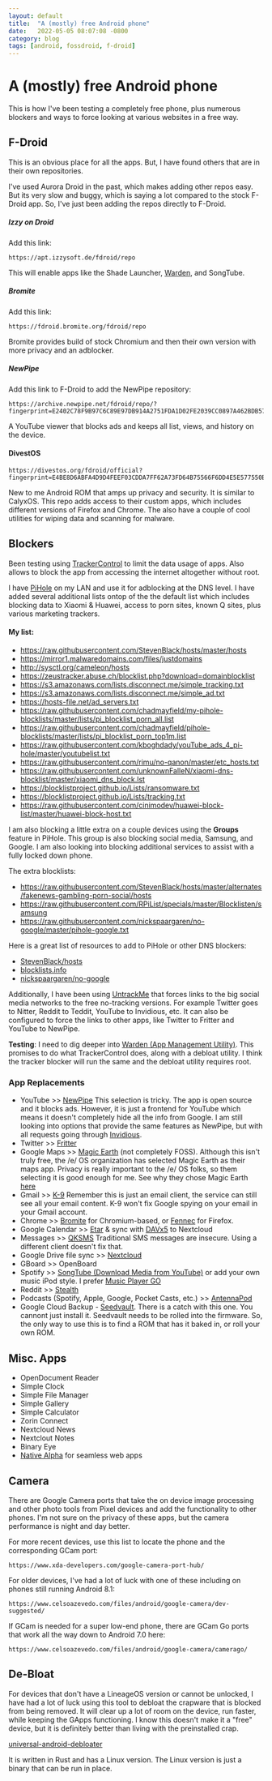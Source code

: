 ```yaml
---
layout: default
title:  "A (mostly) free Android phone"
date:   2022-05-05 08:07:08 -0800
category: blog
tags: [android, fossdroid, f-droid]
---
```

# A (mostly) free Android phone
This is how I've been testing a completely free phone, plus numerous blockers and ways to force looking at various websites in a free way. 

## F-Droid
This is an obvious place for all the apps. But, I have found others that are in their own repositories. 

I've used Aurora Droid in the past, which makes adding other repos easy. But its very slow and buggy, which is saying a lot compared to the stock F-Droid app. So, I've just been adding the repos directly to F-Droid. 

##### Izzy on Droid
Add this link:

```
https://apt.izzysoft.de/fdroid/repo
```

This will enable apps like the Shade Launcher, [Warden](https://alternativeto.net/software/warden/), and SongTube.

##### Bromite
Add this link:

```
https://fdroid.bromite.org/fdroid/repo
```

Bromite provides build of stock Chromium and then their own version with more privacy and an adblocker. 

##### NewPipe
Add this link to F-Droid to add the NewPipe repository:

```
https://archive.newpipe.net/fdroid/repo/?fingerprint=E2402C78F9B97C6C89E97DB914A2751FDA1D02FE2039CC0897A462BDB57E7501
```

A YouTube viewer that blocks ads and keeps all list, views, and history on the device.

#### DivestOS

```
https://divestos.org/fdroid/official?fingerprint=E4BE8D6ABFA4D9D4FEEF03CDDA7FF62A73FD64B75566F6DD4E5E577550BE8467
```

New to me Android ROM that amps up privacy and security. It is similar to CalyxOS. This repo adds access to their custom apps, which includes different versions of Firefox and Chrome. The also have a couple of cool utilities for wiping data and scanning for malware. 


## Blockers
Been testing using [TrackerControl](https://trackercontrol.org/) to limit the data usage of apps. Also allows to block the app from accessing the internet altogether without root. 

I have [PiHole](https://pi-hole.net/) on my LAN and use it for adblocking at the DNS level. I have added several additional lists ontop of the the default list which includes blocking data to Xiaomi & Huawei, access to porn sites, known Q sites, plus various marketing trackers.

#### My list:
- https://raw.githubusercontent.com/StevenBlack/hosts/master/hosts		
- https://mirror1.malwaredomains.com/files/justdomains		
- http://sysctl.org/cameleon/hosts	
- https://zeustracker.abuse.ch/blocklist.php?download=domainblocklist	
- https://s3.amazonaws.com/lists.disconnect.me/simple_tracking.txt	
- https://s3.amazonaws.com/lists.disconnect.me/simple_ad.txt	
- https://hosts-file.net/ad_servers.txt	
- https://raw.githubusercontent.com/chadmayfield/my-pihole-blocklists/master/lists/pi_blocklist_porn_all.list	
- https://raw.githubusercontent.com/chadmayfield/pihole-blocklists/master/lists/pi_blocklist_porn_top1m.list	
- https://raw.githubusercontent.com/kboghdady/youTube_ads_4_pi-hole/master/youtubelist.txt
- https://raw.githubusercontent.com/rimu/no-qanon/master/etc_hosts.txt	
- https://raw.githubusercontent.com/unknownFalleN/xiaomi-dns-blocklist/master/xiaomi_dns_block.lst	
- https://blocklistproject.github.io/Lists/ransomware.txt	
- https://blocklistproject.github.io/Lists/tracking.txt	
- https://raw.githubusercontent.com/cinimodev/huawei-block-list/master/huawei-block-host.txt

I am also blocking a little extra on a couple devices using the **Groups** feature in PiHole. This group is also blocking social media, Samsung, and Google. I am also looking into blocking additional services to assist with a fully locked down phone. 

The extra blocklists:
- https://raw.githubusercontent.com/StevenBlack/hosts/master/alternates/fakenews-gambling-porn-social/hosts
- https://raw.githubusercontent.com/RPiList/specials/master/Blocklisten/samsung
- https://raw.githubusercontent.com/nickspaargaren/no-google/master/pihole-google.txt


Here is a great list of resources to add to PiHole or other DNS blockers:

* [StevenBlack/hosts](https://github.com/StevenBlack/hosts)
* [blocklists.info](https://blocklists.info/)
* [ nickspaargaren/no-google](https://github.com/nickspaargaren/no-google)


Additionally, I have been using [UntrackMe](https://f-droid.org/packages/app.fedilab.nitterizeme/) that forces links to the big social media networks to the free no-tracking versions. For example Twitter goes to Nitter, Reddit to Teddit, YouTube to Invidious, etc. It can also be configured to force the links to other apps, like Twitter to Fritter and YouTube to NewPipe. 

**Testing**: I need to dig deeper into [Warden (App Management Utility)](https://f-droid.org/packages/com.aurora.warden/). This promises to do what TrackerControl does, along with a debloat utility. I think the tracker blocker will run the same and the debloat utility requires root. 

### App Replacements

- YouTube >> [NewPipe](https://newpipe.net/#download) This selection is tricky. The app is open source and it blocks ads. However, it is just a frontend for YouTube which means it doesn't completely hide all the info from Google. I am still looking into options that provide the same features as NewPipe, but with all requests going through [Invidious](https://github.com/iv-org/invidious).
- Twitter >> [Fritter](https://github.com/jonjomckay/fritter)
- Google Maps >> [Magic Earth](https://www.magicearth.com/) (not completely FOSS). Although this isn't truly free, the /e/ OS organization has selected Magic Earth as their maps app. Privacy is really important to the /e/ OS folks, so them selecting it is good enough for me. See why they chose Magic Earth [here](https://doc.e.foundation/maps)
- Gmail >> [K-9](https://k9mail.app/) Remember this is just an email client, the service can still see all your email content. K-9 won't fix Google spying on your email in your Gmail account.
- Chrome >> [Bromite](https://www.bromite.org/) for Chromium-based, or [Fennec](https://f-droid.org/en/packages/org.mozilla.fennec_fdroid/) for Firefox.
- Google Calendar >> [Etar](https://github.com/Etar-Group/Etar-Calendar) & sync with [DAVx5](https://www.davx5.com/) to Nextcloud
- Messages >> [QKSMS](https://github.com/moezbhatti/qksms) Traditional SMS messages are insecure. Using a different client doesn't fix that. 
- Google Drive file sync >> [Nextcloud](https://nextcloud.com/)
- GBoard >> OpenBoard
- Spotify >> [SongTube (Download Media from YouTube)](https://f-droid.org/packages/com.artxdev.songtube) or add your own music iPod style. I prefer [Music Player GO](https://f-droid.org/packages/com.iven.musicplayergo/)
- Reddit >> [Stealth](https://f-droid.org/en/packages/com.cosmos.unreddit/)
- Podcasts (Spotify, Apple, Google, Pocket Casts, etc.) >> [AntennaPod](https://antennapod.org/)
- Google Cloud Backup - [Seedvault](https://github.com/seedvault-app/seedvault). There is a catch with this one. You cannont just install it. Seedvault needs to be rolled into the firmware. So, the only way to use this is to find a ROM that has it baked in, or roll your own ROM.

## Misc. Apps
- OpenDocument Reader
- Simple Clock
- Simple File Manager
- Simple Gallery 
- Simple Calculator
- Zorin Connect
- Nextcloud News
- Nextclout Notes
- Binary Eye
- [Native Alpha](https://github.com/cylonid/NativeAlphaForAndroid) for seamless web apps

## Camera
There are Google Camera ports that take the on device image processing and other photo tools from Pixel devices and add the functionality to other phones. I'm not sure on the privacy of these apps, but the camera performance is night and day better. 

For more recent devices, use this list to locate the phone and the corresponding GCam port:

```
https://www.xda-developers.com/google-camera-port-hub/
```

For older devices, I've had a lot of luck with one of these including on phones still running Android 8.1:

```
https://www.celsoazevedo.com/files/android/google-camera/dev-suggested/
```

If GCam is needed for a super low-end phone, there are GCam Go ports that work all the way down to Android 7.0 here:

```
https://www.celsoazevedo.com/files/android/google-camera/camerago/
```

## De-Bloat
For devices that don't have a LineageOS version or cannot be unlocked, I have had a lot of luck using this tool to debloat the crapware that is blocked from being removed. It will clear up a lot of room on the device, run faster, while keeping the GApps functioning. I know this doesn't make it a "free" device, but it is definitely better than living with the preinstalled crap.

[universal-android-debloater](https://github.com/0x192/universal-android-debloater)

It is written in Rust and has a Linux version. The Linux version is just a binary that can be run in place. 